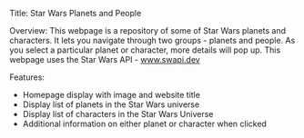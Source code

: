 Title: Star Wars Planets and People 

Overview:
This webpage is a repository of some of Star Wars planets and characters.
It lets you navigate through two groups - planets and people. As you select a particular planet or character, more details will pop up.
This webpage uses the Star Wars API - www.swapi.dev

Features:
* Homepage display with image and website title
* Display list of planets in the Star Wars universe
* Display list of characters in the Star Wars Universe
* Additional information on either planet or character when clicked

